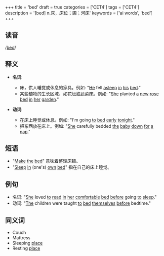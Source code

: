+++
title = 'bed'
draft = true
categories = ['CET4']
tags = ['CET4']
description = '[bed] n.床，床位；圃；河床'
keywords = ['ai words', 'bed']
+++

## 读音
/[bed](/zh/post/bed/)/

## 释义
- **名词**:
  - 床，供人睡觉或休息的家具。例如: "[He](/zh/post/he/) fell [asleep](/zh/post/asleep/) [in](/zh/post/in/) [his](/zh/post/his/) [bed](/zh/post/bed/)."
  - 某些植物的生长区域，如花坛或蔬菜床。例如: "[She](/zh/post/she/) planted [a](/zh/post/a/) [new](/zh/post/new/) [rose](/zh/post/rose/) [bed](/zh/post/bed/) [in](/zh/post/in/) [her](/zh/post/her/) [garden](/zh/post/garden/)."

- **动词**:
  - 在床上睡觉或休息。例如: "I'm going [to](/zh/post/to/) [bed](/zh/post/bed/) [early](/zh/post/early/) [tonight](/zh/post/tonight/)."
  - 把东西放在床上。例如: "[She](/zh/post/she/) carefully bedded [the](/zh/post/the/) [baby](/zh/post/baby/) [down](/zh/post/down/) [for](/zh/post/for/) [a](/zh/post/a/) [nap](/zh/post/nap/)."

## 短语
- "[Make](/zh/post/make/) [the](/zh/post/the/) [bed](/zh/post/bed/)" 意味着整理床铺。
- "[Sleep](/zh/post/sleep/) [in](/zh/post/in/) (one's) [own](/zh/post/own/) [bed](/zh/post/bed/)" 指在自己的床上睡觉。

## 例句
- 名词: "[She](/zh/post/she/) loved [to](/zh/post/to/) [read](/zh/post/read/) [in](/zh/post/in/) [her](/zh/post/her/) [comfortable](/zh/post/comfortable/) [bed](/zh/post/bed/) [before](/zh/post/before/) going [to](/zh/post/to/) [sleep](/zh/post/sleep/)."
- 动词: "[The](/zh/post/the/) children were taught [to](/zh/post/to/) [bed](/zh/post/bed/) [themselves](/zh/post/themselves/) [before](/zh/post/before/) bedtime."

## 同义词
- Couch
- Mattress
- Sleeping [place](/zh/post/place/)
- Resting [place](/zh/post/place/)
